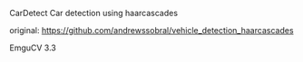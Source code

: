 CarDetect
Car detection using haarcascades

original: https://github.com/andrewssobral/vehicle_detection_haarcascades

EmguCV 3.3
